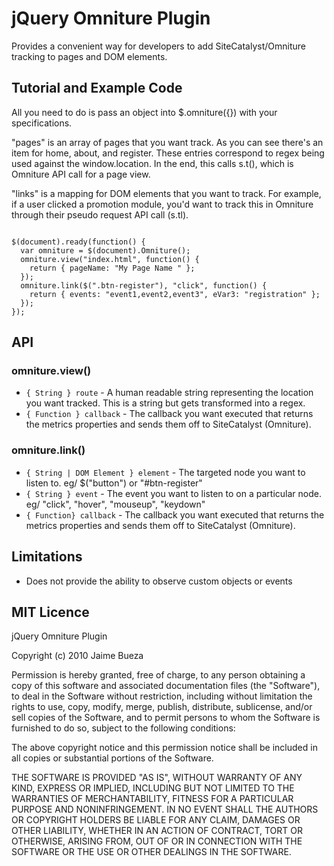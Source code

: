 # jQuery Omniture Plugin

Provides a convenient way for developers to add SiteCatalyst/Omniture tracking to pages and DOM elements.

## Tutorial and Example Code

All you need to do is pass an object into $.omniture({}) with your specifications. 

"pages" is an array of pages that you want track. As you can see there's an item for home, about, and register. These entries correspond to regex being used against the window.location. In the end, this calls s.t(), which is Omniture API call for a page view.

"links" is a mapping for DOM elements that you want to track. For example, if a user clicked a promotion module, you'd want to track this in Omniture through their pseudo request API call (s.tl).

<code>
$(document).ready(function() {
  var omniture = $(document).Omniture();
  omniture.view("index.html", function() {
    return { pageName: "My Page Name " };
  });
  omniture.link($(".btn-register"), "click", function() {
    return { events: "event1,event2,event3", eVar3: "registration" };
  });
});
</code>

## API

### omniture.view()

* <code>{ String } route</code> - A human readable string representing the location you want tracked. This is a string but gets transformed into a regex.
* <code>{ Function } callback</code> - The callback you want executed that returns the metrics properties and sends them off to SiteCatalyst (Omniture).

### omniture.link()

* <code>{ String | DOM Element } element</code> - The targeted node you want to listen to. eg/ $("button") or "#btn-register"
* <code>{ String } event</code> - The event you want to listen to on a particular node. eg/ "click", "hover", "mouseup", "keydown"
* <code>{ Function} callback</code> - The callback you want executed that returns the metrics properties and sends them off to SiteCatalyst (Omniture).

## Limitations

* Does not provide the ability to observe custom objects or events

## MIT Licence

jQuery Omniture Plugin

Copyright (c) 2010 Jaime Bueza

Permission is hereby granted, free of charge, to any person obtaining a copy
of this software and associated documentation files (the "Software"), to deal
in the Software without restriction, including without limitation the rights
to use, copy, modify, merge, publish, distribute, sublicense, and/or sell
copies of the Software, and to permit persons to whom the Software is
furnished to do so, subject to the following conditions:

The above copyright notice and this permission notice shall be included in
all copies or substantial portions of the Software.

THE SOFTWARE IS PROVIDED "AS IS", WITHOUT WARRANTY OF ANY KIND, EXPRESS OR
IMPLIED, INCLUDING BUT NOT LIMITED TO THE WARRANTIES OF MERCHANTABILITY,
FITNESS FOR A PARTICULAR PURPOSE AND NONINFRINGEMENT. IN NO EVENT SHALL THE
AUTHORS OR COPYRIGHT HOLDERS BE LIABLE FOR ANY CLAIM, DAMAGES OR OTHER
LIABILITY, WHETHER IN AN ACTION OF CONTRACT, TORT OR OTHERWISE, ARISING FROM,
OUT OF OR IN CONNECTION WITH THE SOFTWARE OR THE USE OR OTHER DEALINGS IN
THE SOFTWARE.